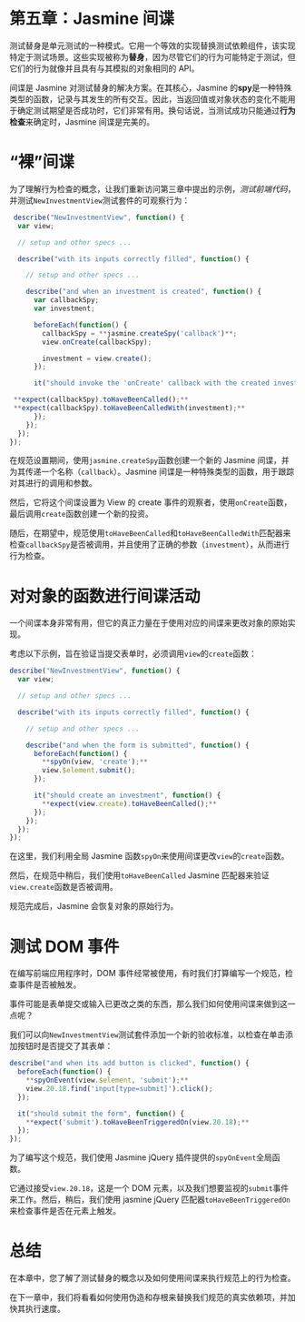 # 第五章：Jasmine 间谍

测试替身是单元测试的一种模式。它用一个等效的实现替换测试依赖组件，该实现特定于测试场景。这些实现被称为**替身**，因为尽管它们的行为可能特定于测试，但它们的行为就像并且具有与其模拟的对象相同的 API。

间谍是 Jasmine 对测试替身的解决方案。在其核心，Jasmine 的**spy**是一种特殊类型的函数，记录与其发生的所有交互。因此，当返回值或对象状态的变化不能用于确定测试期望是否成功时，它们非常有用。换句话说，当测试成功只能通过**行为检查**来确定时，Jasmine 间谍是完美的。

# “裸”间谍

为了理解行为检查的概念，让我们重新访问第三章中提出的示例，*测试前端代码*，并测试`NewInvestmentView`测试套件的可观察行为：

```js
 describe("NewInvestmentView", function() {
  var view;

  // setup and other specs ...

  describe("with its inputs correctly filled", function() {

    // setup and other specs ...

    describe("and when an investment is created", function() {
      var callbackSpy;
      var investment;

      beforeEach(function() {
        callbackSpy = **jasmine.createSpy('callback')**;
        view.onCreate(callbackSpy);

        investment = view.create();
      });

      it("should invoke the 'onCreate' callback with the created investment", function() {

 **expect(callbackSpy).toHaveBeenCalled();**
 **expect(callbackSpy).toHaveBeenCalledWith(investment);**
      });
    });
  });
});
```

在规范设置期间，使用`jasmine.createSpy`函数创建一个新的 Jasmine 间谍，并为其传递一个名称（`callback`）。Jasmine 间谍是一种特殊类型的函数，用于跟踪对其进行的调用和参数。

然后，它将这个间谍设置为 View 的 create 事件的观察者，使用`onCreate`函数，最后调用`create`函数创建一个新的投资。

随后，在期望中，规范使用`toHaveBeenCalled`和`toHaveBeenCalledWith`匹配器来检查`callbackSpy`是否被调用，并且使用了正确的参数（`investment`），从而进行行为检查。

# 对对象的函数进行间谍活动

一个间谍本身非常有用，但它的真正力量在于使用对应的间谍来更改对象的原始实现。

考虑以下示例，旨在验证当提交表单时，必须调用`view`的`create`函数：

```js
describe("NewInvestmentView", function() {
  var view;

  // setup and other specs ...

  describe("with its inputs correctly filled", function() {

    // setup and other specs ...

    describe("and when the form is submitted", function() {
      beforeEach(function() {
        **spyOn(view, 'create');**
        view.$element.submit();
      });

      it("should create an investment", function() {
        **expect(view.create).toHaveBeenCalled();**
      });
    });
  });
});
```

在这里，我们利用全局 Jasmine 函数`spyOn`来使用间谍更改`view`的`create`函数。

然后，在规范中稍后，我们使用`toHaveBeenCalled` Jasmine 匹配器来验证`view.create`函数是否被调用。

规范完成后，Jasmine 会恢复对象的原始行为。

# 测试 DOM 事件

在编写前端应用程序时，DOM 事件经常被使用，有时我们打算编写一个规范，检查事件是否被触发。

事件可能是表单提交或输入已更改之类的东西，那么我们如何使用间谍来做到这一点呢？

我们可以向`NewInvestmentView`测试套件添加一个新的验收标准，以检查在单击添加按钮时是否提交了其表单：

```js
describe("and when its add button is clicked", function() {
  beforeEach(function() {
    **spyOnEvent(view.$element, 'submit');**
    view.20.18.find('input[type=submit]').click();
  });

  it("should submit the form", function() {
    **expect('submit').toHaveBeenTriggeredOn(view.20.18);**
  });
});
```

为了编写这个规范，我们使用 Jasmine jQuery 插件提供的`spyOnEvent`全局函数。

它通过接受`view.20.18`，这是一个 DOM 元素，以及我们想要监视的`submit`事件来工作。然后，稍后，我们使用 jasmine jQuery 匹配器`toHaveBeenTriggeredOn`来检查事件是否在元素上触发。

# 总结

在本章中，您了解了测试替身的概念以及如何使用间谍来执行规范上的行为检查。

在下一章中，我们将看看如何使用伪造和存根来替换我们规范的真实依赖项，并加快其执行速度。
